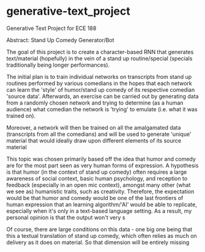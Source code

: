 # generative-text_project
Generative Text Project for ECE 188

Abstract: Stand Up Comedy Generator/Bot

The goal of this project is to create a character-based RNN that generates text/material (hopefully) in the vein of a stand up routine/special (specials traditionally being longer performances).


The initial plan is to train individual networks on transcripts from stand up routines performed by various comedians in the hopes that each network can learn the 'style' of humor/stand up comedy of its respective comedian 'source data'. Afterwards, an exercise can be carried out by generating data from a randomly chosen network and trying to determine (as a human audience) what comedian the network is 'trying' to emulate (i.e. what it was trained on). 

Moreover, a network will then be trained on all the amalgamated data (transcripts from all the comedians) and will be used to generate 'unique' material that would ideally draw upon different elements of its source material



This topic was chosen primarily based off the idea that humor and comedy are for the most part seen as very human forms of expression. A hypothesis is that humor (in the context of stand up comedy) often requires a large awareness of social context, basic human psychology, and reception to feedback (especially in an open mic context), amongst many other (what we see as) humanistic traits, such as creativity. Therefore, the expectation would be that humor and comedy would be one of the last frontiers of human expression that an learning algorithm/'AI' would be able to replicate, especially when it's only in a text-based language setting. As a result, my personal opinion is that the output won't very s


Of course, there are large conditions on this data - one big one being that this a textual translation of stand up comedy, which often relies as much on delivery as it does on material. So that dimension will be entirely missing
